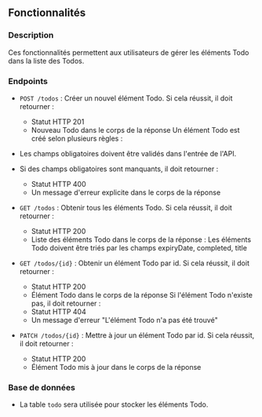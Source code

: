 ## Fonctionnalités

### Description
Ces fonctionnalités permettent aux utilisateurs de gérer les éléments Todo dans la liste des Todos.

### Endpoints

- `POST /todos` : Créer un nouvel élément Todo.
Si cela réussit, il doit retourner :
    - Statut HTTP 201
    - Nouveau Todo dans le corps de la réponse
Un élément Todo est créé selon plusieurs règles :
- Les champs obligatoires doivent être validés dans l'entrée de l'API.
- Si des champs obligatoires sont manquants, il doit retourner :
    - Statut HTTP 400
    - Un message d'erreur explicite dans le corps de la réponse

- `GET /todos` : Obtenir tous les éléments Todo.
Si cela réussit, il doit retourner :
    - Statut HTTP 200
    - Liste des éléments Todo dans le corps de la réponse : Les éléments Todo doivent être triés par les champs expiryDate, completed, title

- `GET /todos/{id}` : Obtenir un élément Todo par id.
Si cela réussit, il doit retourner :
    - Statut HTTP 200
    - Élément Todo dans le corps de la réponse
Si l'élément Todo n'existe pas, il doit retourner :
    - Statut HTTP 404
    - Un message d'erreur "L'élément Todo n'a pas été trouvé"

- `PATCH /todos/{id}` : Mettre à jour un élément Todo par id.
Si cela réussit, il doit retourner :
    - Statut HTTP 200
    - Élément Todo mis à jour dans le corps de la réponse

### Base de données
- La table `todo` sera utilisée pour stocker les éléments Todo.
